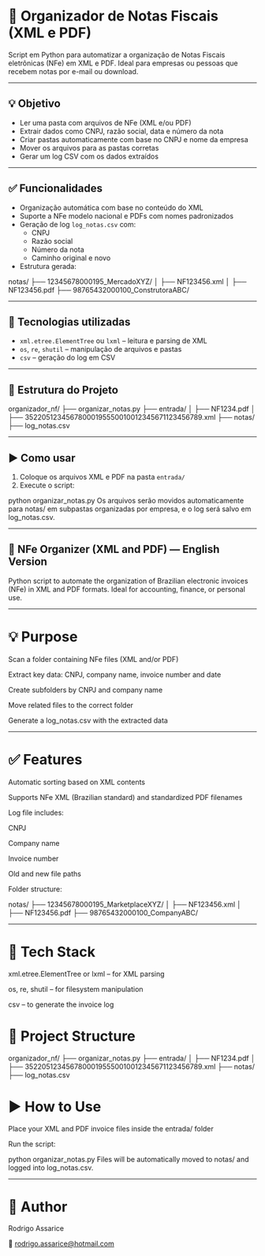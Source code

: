 # 🧾 Organizador de Notas Fiscais (XML e PDF)

Script em Python para automatizar a organização de Notas Fiscais eletrônicas (NFe) em XML e PDF. Ideal para empresas ou pessoas que recebem notas por e-mail ou download.

---

## 💡 Objetivo

- Ler uma pasta com arquivos de NFe (XML e/ou PDF)
- Extrair dados como CNPJ, razão social, data e número da nota
- Criar pastas automaticamente com base no CNPJ e nome da empresa
- Mover os arquivos para as pastas corretas
- Gerar um log CSV com os dados extraídos

---

## ✅ Funcionalidades

- Organização automática com base no conteúdo do XML
- Suporte a NFe modelo nacional e PDFs com nomes padronizados
- Geração de log `log_notas.csv` com:
  - CNPJ
  - Razão social
  - Número da nota
  - Caminho original e novo
- Estrutura gerada:

  
notas/
├── 12345678000195_MercadoXYZ/ 
│ ├── NF123456.xml 
│ ├── NF123456.pdf 
├── 98765432000100_ConstrutoraABC/ 


---

## 🧠 Tecnologias utilizadas

- `xml.etree.ElementTree` ou `lxml` – leitura e parsing de XML
- `os`, `re`, `shutil` – manipulação de arquivos e pastas
- `csv` – geração do log em CSV

---

## 📁 Estrutura do Projeto



organizador_nf/
├── organizar_notas.py
├── entrada/
│ ├── NF1234.pdf
│ ├── 35220512345678000195550010012345671123456789.xml
├── notas/
├── log_notas.csv

---

## ▶️ Como usar

1. Coloque os arquivos XML e PDF na pasta `entrada/`
2. Execute o script:

python organizar_notas.py
Os arquivos serão movidos automaticamente para notas/ em subpastas organizadas por empresa, e o log será salvo em log_notas.csv.

---

## 🧾 NFe Organizer (XML and PDF) — English Version

Python script to automate the organization of Brazilian electronic invoices (NFe) in XML and PDF formats. Ideal for accounting, finance, or personal use.

---

# 💡 Purpose
Scan a folder containing NFe files (XML and/or PDF)

Extract key data: CNPJ, company name, invoice number and date

Create subfolders by CNPJ and company name

Move related files to the correct folder

Generate a log_notas.csv with the extracted data

---

# ✅ Features
Automatic sorting based on XML contents

Supports NFe XML (Brazilian standard) and standardized PDF filenames

Log file includes:

CNPJ

Company name

Invoice number

Old and new file paths

Folder structure:

notas/
├── 12345678000195_MarketplaceXYZ/
│   ├── NF123456.xml
│   ├── NF123456.pdf
├── 98765432000100_CompanyABC/

---

# 🧠 Tech Stack
xml.etree.ElementTree or lxml – for XML parsing

os, re, shutil – for filesystem manipulation

csv – to generate the invoice log

# 📁 Project Structure
 
organizador_nf/
├── organizar_notas.py
├── entrada/
│   ├── NF1234.pdf
│   ├── 35220512345678000195550010012345671123456789.xml
├── notas/
├── log_notas.csv

# ▶️ How to Use
Place your XML and PDF invoice files inside the entrada/ folder

Run the script:

python organizar_notas.py
Files will be automatically moved to notas/ and logged into log_notas.csv.

---

# 👤 Author
Rodrigo Assarice


📧 rodrigo.assarice@hotmail.com
